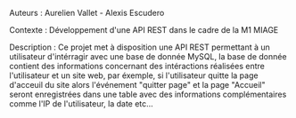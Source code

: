 
Auteurs : Aurelien Vallet - Alexis Escudero

Contexte : Développement d'une API REST dans le cadre de la M1 MIAGE

Description : Ce projet met à disposition une API REST permettant à un utilisateur d'intérragir
avec une base de donnée MySQL, la base de donnée contient des informations concernant des intéractions 
réalisées entre l'utilisateur et un site web, par éxemple, si l'utilisateur quitte la page d'acceuil du site
alors l'événement "quitter page" et la page "Accueil" seront enregistrées dans une table avec des informations
complémentaires comme l'IP de l'utilisateur, la date etc...
